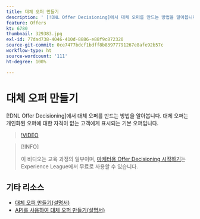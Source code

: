 ```yaml
---
title: 대체 오퍼 만들기
description: ' [!DNL Offer Decisioning]에서 대체 오퍼를 만드는 방법을 알아봅니다. 대체 오퍼에는 관련 고객에게만 표시되는 데 도움이 되는 자격 규칙이 있습니다.'
feature: Offers
kt: 6780
thumbnail: 329383.jpg
exl-id: 77dad738-4046-410d-8886-e88f9c872320
source-git-commit: 0ce7477bdcf1bdff8b83977791267e8afe92b57c
workflow-type: ht
source-wordcount: '111'
ht-degree: 100%

---
```


# 대체 오퍼 만들기

[!DNL Offer Decisioning]에서 대체 오퍼를 만드는 방법을 알아봅니다. 대체 오퍼는 개인화된 오퍼에 대한 자격이 없는 고객에게 표시되는 기본 오퍼입니다.

>[!VIDEO](https://video.tv.adobe.com/v/329383?quality=12&learn=on)

>[!INFO]
>
> 이 비디오는 교육 과정의 일부이며, [마케터용 Offer Decisioning 시작하기](https://experienceleague.adobe.com/?recommended=ExperiencePlatform-U-1-2020.1.offerdecisioning)는 Experience League에서 무료로 사용할 수 있습니다.


## 기타 리소스

* [대체 오퍼 만들기(설명서)](https://experienceleague.adobe.com/docs/journey-optimizer/using/offer-decisioniong/managing-offers-in-the-offer-library/creating-fallback-offers.html?lang=ko)
* [API를 사용하여 대체 오퍼 만들기(설명서)](https://experienceleague.adobe.com/docs/journey-optimizer/using/offer-decisioniong/api-reference/offers-api/fallback-offers/create.html?lang=ko)
